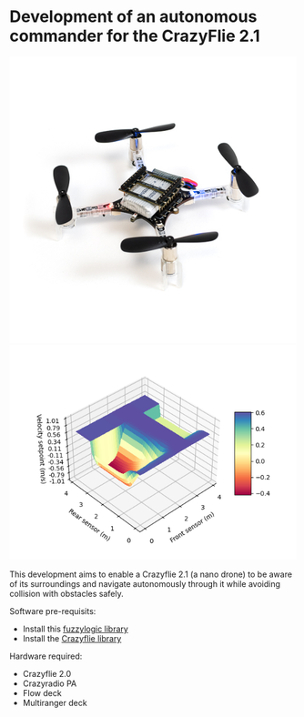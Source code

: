 # Development of an autonomous commander for the CrazyFlie 2.1

![Crazyflie 2.1](https://github.com/diegoch-it/cf_AutonomousWithFC/blob/main/pics/crazyflie_2.1_585px.jpg)![Setpoint1graph](https://github.com/diegoch-it/cf_AutonomousWithFC/blob/main/pics/graph1.png)

This development aims to enable a Crazyflie 2.1 (a nano drone) to be aware of its surroundings and navigate autonomously through it while avoiding collision with obstacles safely.    

Software pre-requisits: 
    
- Install this [fuzzylogic library](https://github.com/Python-Fuzzylogic/fuzzylogic.git)
- Install the [Crazyflie library](https://github.com/bitcraze/crazyflie-lib-python.git)

Hardware required:
- Crazyflie 2.0
- Crazyradio PA
- Flow deck
- Multiranger deck
